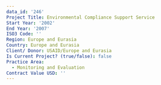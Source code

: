 ```yaml
---
data_id: '246'
Project Title: Environmental Compliance Support Service
Start Year: '2002'
End Year: '2007'
ISO3 Code: ''
Region: Europe and Eurasia
Country: Europe and Eurasia
Client/ Donor: USAID/Europe and Eurasia
Is Current Project? (true/false): false
Practice Area:
  - Monitoring and Evaluation
Contract Value USD: ''
---
```

